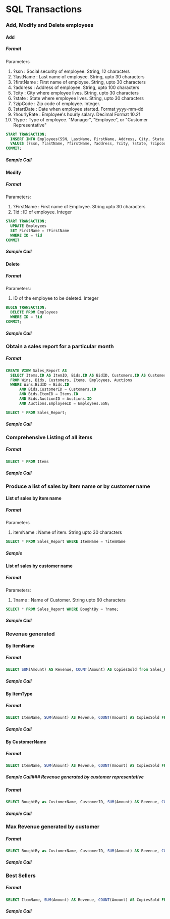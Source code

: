 # SQL Transactions

### Add, Modify and Delete employees

#### Add

##### Format

Parameters

1. ?ssn : Social security of employee. String, 12 characters
2. ?lastName : Last name of employee. String, upto 30 characters
3. ?firstName : First name of employee. String, upto 30 characters
4. ?address : Address of employee. String, upto 100 characters
5. ?city : City where employee lives. String, upto 30 characters
6. ?state : State where employee lives. String, upto 30 characters
7. ?zipCode : Zip code of employee. Integer.
8. ?startDate : Date when employee started. Format yyyy-mm-dd
9. ?hourlyRate : Employee's hourly salary. Decimal Format 10.2f
10. ?type : Type of employee. "Manager", "Employee", or "Customer Representative"


```SQL
START TRANSACTION;
  INSERT INTO Employees(SSN, LastName, FirstName, Address, City, State, ZipCode, Telephone, StartDate, HourlyRate, Type)
  VALUES (?ssn, ?lastName, ?firstName, ?address, ?city, ?state, ?zipcode,?phone,?startDate,?hourlyRate,?type);
COMMIT;
```

##### Sample Call

#### Modify

##### Format

Parameters:
1. ?FirstName : First name of Employee. String upto 30 characters
2. ?id : ID of employee. Integer

```SQL
START TRANSACTION;
  UPDATE Employees
  SET FirstName = ?FirstName
  WHERE ID = ?id
COMMIT
```

##### Sample Call

#### Delete

##### Format

Parameters:
1. ID of the employee to be deleted. Integer

```SQL
BEGIN TRANSACTION;
  DELETE FROM Employees
  WHERE ID = ?id
COMMIT;
```

##### Sample Call

### Obtain a sales report for a particular month

##### Format

```SQL
CREATE VIEW Sales_Report AS
  SELECT Items.ID AS ItemID, Bids.ID AS BidID, Customers.ID AS CustomerID, Employees.SSN AS MonitorSSN, Wins.Time AS Time, concat(Customers.LastName, ' ', Customers.FirstName) AS BoughtBy, Bids.Amount AS Amount, Customers.Email As Email, Items.Name AS ItemName, Items.Type AS ItemType, concat(Employees.FirstName, ' ', Employees.LastName) AS MonitorName
  FROM Wins, Bids, Customers, Items, Employees, Auctions
  WHERE Wins.BidID = Bids.ID
      AND Bids.CustomerID = Customers.ID
      AND Bids.ItemID = Items.ID
      AND Bids.AuctionID = Auctions.ID
      AND Auctions.EmployeeID = Employees.SSN;

SELECT * FROM Sales_Report;
```

##### Sample Call

### Comprehensive Listing of all items

##### Format

```SQL
SELECT * FROM Items
```

##### Sample Call

### Produce a list of sales by item name or by customer name

#### List of sales by item name

##### Format

Parameters
1. itemName : Name of item. String upto 30 characters

```SQL
SELECT * FROM Sales_Report WHERE ItemName = ?itemName
```

##### Sample

#### List of sales by customer name

##### Format

Parameters:
1. ?name : Name of Customer. String upto 60 characters

```SQL
SELECT * FROM Sales_Report WHERE BoughtBy = ?name;
```

##### Sample Call

### Revenue generated

#### By ItemName

##### Format

```SQL
SELECT SUM(Amount) AS Revenue, COUNT(Amount) AS CopiesSold from Sales_Report where ItemName = 'Titanic';
```

##### Sample Call

#### By ItemType

##### Format

```SQL
SELECT ItemName, SUM(Amount) AS Revenue, COUNT(Amount) AS CopiesSold FROM Sales_Report WHERE ItemType = 'DVD' GROUP BY ItemName;
```

##### Sample Call

#### By CustomerName

##### Format

```SQL
SELECT ItemName, SUM(Amount) AS Revenue, COUNT(Amount) AS CopiesSold FROM Sales_Report WHERE BoughtBy = 'Du Haixia' GROUP BY ItemName
```

##### Sample Call### Revenue generated by customer representative

##### Format

```SQL
SELECT BoughtBy as CustomerName, CustomerID, SUM(Amount) AS Revenue, COUNT(Amount) AS ItemsPurchased FROM Sales_Report GROUP BY MonitorSSN ORDER BY Revenue DESC LIMIT 1
```

##### Sample Call

### Max Revenue generated by customer

##### Format

```SQL
SELECT BoughtBy as CustomerName, CustomerID, SUM(Amount) AS Revenue, COUNT(Amount) AS ItemsPurchased FROM Sales_Report GROUP BY MonitorSSN ORDER BY Revenue DESC LIMIT 1
```

##### Sample Call

### Best Sellers

##### Format

```SQL
SELECT ItemName, SUM(Amount) AS Revenue, COUNT(Amount) AS CopiesSold FROM Sales_Report GROUP BY ItemID ORDER BY Revenue DESC
```

##### Sample Call
